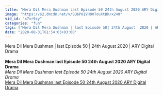 ```yaml
---
title: "Mera Dil Mera Dushman last Episode 50 24th August 2020 ARY Digital Drama"
image: "https://s2.dmcdn.net/v/SQ6PU1VH0mTouXtBR/x240"
vid_id: "x7vr9zy"
categories: "fun"
tags: ["Mera Dil Mera Dushman | last Episode 50| 24th August  2020 | ARY Digital Drama","Mera Dil Mera Dushman last Episode 50","24th August  2020"]
date: "2020-08-31T01:54:03+03:00"
---
```

Mera Dil Mera Dushman | last Episode 50 | 24th August 2020 | ARY Digital Drama  <br><br><b>Mera Dil Mera Dushman last Episode 50 24th August 2020 ARY Digital Drama</b><br> <i>Mera Dil Mera Dushman last Episode 50 24th August 2020 ARY Digital Drama</i><br> <u>Mera Dil Mera Dushman last Episode 50 24th August 2020 ARY Digital Drama</u>
